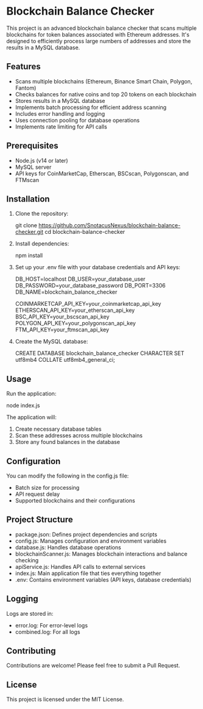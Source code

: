 # Blockchain Balance Checker

This project is an advanced blockchain balance checker that scans multiple blockchains for token balances associated with Ethereum addresses. It's designed to efficiently process large numbers of addresses and store the results in a MySQL database.

## Features

- Scans multiple blockchains (Ethereum, Binance Smart Chain, Polygon, Fantom)
- Checks balances for native coins and top 20 tokens on each blockchain
- Stores results in a MySQL database
- Implements batch processing for efficient address scanning
- Includes error handling and logging
- Uses connection pooling for database operations
- Implements rate limiting for API calls

## Prerequisites

- Node.js (v14 or later)
- MySQL server
- API keys for CoinMarketCap, Etherscan, BSCscan, Polygonscan, and FTMscan

## Installation

1. Clone the repository:
   
   git clone https://github.com/SnotacusNexus/blockchain-balance-checker.git
   cd blockchain-balance-checker
   

2. Install dependencies:
   
   npm install
   

3. Set up your .env file with your database credentials and API keys:
   
   DB_HOST=localhost
   DB_USER=your_database_user
   DB_PASSWORD=your_database_password
   DB_PORT=3306
   DB_NAME=blockchain_balance_checker

   COINMARKETCAP_API_KEY=your_coinmarketcap_api_key
   ETHERSCAN_API_KEY=your_etherscan_api_key
   BSC_API_KEY=your_bscscan_api_key
   POLYGON_API_KEY=your_polygonscan_api_key
   FTM_API_KEY=your_ftmscan_api_key
   

4. Create the MySQL database:
   
   CREATE DATABASE blockchain_balance_checker
   CHARACTER SET utf8mb4
   COLLATE utf8mb4_general_ci;
   

## Usage

Run the application:


node index.js


The application will:
1. Create necessary database tables
2. Scan these addresses across multiple blockchains
3. Store any found balances in the database

## Configuration

You can modify the following in the config.js file:
- Batch size for processing
- API request delay
- Supported blockchains and their configurations

## Project Structure

- package.json: Defines project dependencies and scripts
- config.js: Manages configuration and environment variables
- database.js: Handles database operations
- blockchainScanner.js: Manages blockchain interactions and balance checking
- apiService.js: Handles API calls to external services
- index.js: Main application file that ties everything together
- .env: Contains environment variables (API keys, database credentials)

## Logging

Logs are stored in:
- error.log: For error-level logs
- combined.log: For all logs

## Contributing

Contributions are welcome! Please feel free to submit a Pull Request.

## License

This project is licensed under the MIT License.


